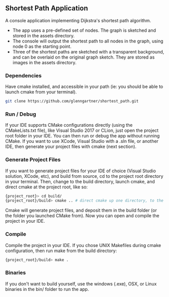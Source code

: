 ## Shortest Path Application 
A console application implementing Dijkstra's shortest path algorithm.
- The app uses a pre-defined set of nodes. The graph is sketched and stored in the assets directory. 
- The console will output the shortest path to all nodes in the graph, using node 0 as the starting point. 
- Three of the shortest paths are sketched with a transparent background, and can be overlaid on the original graph sketch. They are stored as images in the assets directory.

### Dependencies
Have cmake installed, and accessible in your path (ie: you should be able to launch cmake from your terminal).


```bash
git clone https://github.com/glenngartner/shortest_path.git
```

### Run / Debug
If your IDE supports CMake configurations directly (using the CMakeLists.txt file), like Visual Studio 2017 or CLion, just open the project root folder in your IDE. You can then run or debug the app without running CMake. If you want to use XCode, Visual Studio with a .sln file, or another IDE, then generate your project files with cmake (next section).

### Generate Project Files
If you want to generate project files for your IDE of choice (Visual Studio solution, XCode, etc), and build from source, cd to the project root directory in your terminal. Then, change to the build directory, launch cmake, and direct cmake at the project root, like so:

```bash
{project_root}> cd build/
{project_root}/build> cmake .. # direct cmake up one directory, to the project root, where the CMakeLists.txt file resides
```

Cmake will generate project files, and deposit them in the build folder (or the folder you launched CMake from). Now you can open and compile the project in your IDE.

### Compile
Compile the project in your IDE. If you chose UNIX Makefiles during cmake configuration, then run make from the build directory: 
```bash
{project_root}/build> make .
``` 

### Binaries
If you don't want to build yourself, use the windows (.exe), OSX, or Linux binaries in the bin/ folder to run the app. 